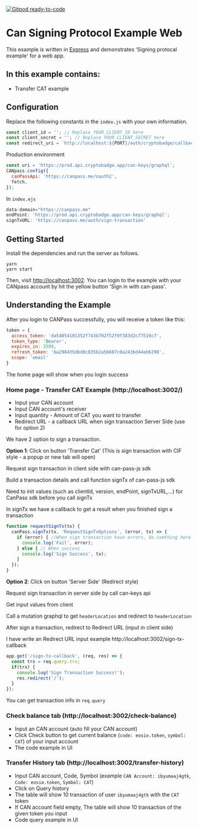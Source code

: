 [![Gitpod ready-to-code](https://img.shields.io/badge/Gitpod-ready--to--code-blue?logo=gitpod)](https://gitpod.io/#https://github.com/canfoundation/can-signing-protocol-example-web)

# Can Signing Protocol Example Web

This example is written in [Express](https://expressjs.com/) and demonstrates 'Signing protocal example' for a web app.

## In this example contains:
- Transfer CAT example

## Configuration

Replace the following constants in the `index.js` with your own information. 

```javascript
const client_id = ''; // Replace YOUR_CLIENT_ID here
const client_secret = ''; // Replace YOUR_CLIENT_SECRET here
const redirect_uri = `http://localhost:${PORT}/auth/cryptobadge/callback`; // Need to config redirect_uri in your application when login success
```

Production environment

```javascript
const uri = 'https://prod.api.cryptobadge.app/can-keys/graphql';
CANpass.config({
  canPassApi: 'https://canpass.me/oauth2',
  fetch,
});
```
 In `index.ejs` 

```javascript
data-domain="https://canpass.me"
endPoint: 'https://prod.api.cryptobadge.app/can-keys/graphql';
signTxURL: 'https://canpass.me/auth/sign-transaction'
```
## Getting Started

Install the dependencies and run the server as follows.

```
yarn
yarn start
```

Then, visit [http://localhost:3002](http://localhost:3002). You can login to the example with your CANpass account by hit the yellow button 'Sign in with can-pass'.


## Understanding the Example

After you login to CANPass successfully, you will receive a token like this:
```javascript
token = {
  access_token: 'da54054101352f743b792f52f0f383d2c77519c7',
  token_type: 'Bearer',
  expires_in: 3599,
  refresh_token: 'ba298435dbd0c835b2a56607c0a243bd44ab6298',
  scope: 'email'
}
```
The home page will show when you login success

### Home page - Transfer CAT Example (http://localhost:3002/)

- Input your CAN account
- Input CAN account's receiver
- Input quantity - Amount of CAT you want to transfer
- Redirect URL - a callback URL when sign transaction Server Side (use for option 2)

We have 2 option to sign a transaction.

**Option 1**: Click on button 'Transfer Cat' (This is sign transaction with CIF style - a popup or new tab will open)

Request sign transaction in client side with can-pass-js sdk

Build a transaction details and call function signTx of can-pass-js sdk

Need to init values (such as clientId, version, endPoint, signTxURL,...) for CanPass sdk before you call signTx

In signTx we have a callback to get a result when you finished sign a transaction

```javascript
function requestSignTx(tx) {
  canPass.signTx(tx, 'RequestSignTxOptions', (error, tx) => {
    if (error) { //When sign transaction have errors, do somthing here
      console.log('Fail', error);
    } else { // When success
      console.log('Sign Success', tx);
    }
  });
}
```
**Option 2**: Click on button 'Server Side' (Redirect style)

Request sign transaction in server side by call can-keys api

Get input values from client

Call a mutation graphql to get ```headerLocation``` and redirect to ```headerLocation```

After sign a transaction, redirect to Redirect URL (input in client side)

I have write an Redirect URL input example http://localhost:3002/sign-tx-callback

```javascript
app.get('/sign-tx-callback', (req, res) => {
  const trx = req.query.trx;
  if(trx) {
    console.log('Sign Transaction Success!');
    res.redirect('/');
  }
});
```
You can get transaction info in ```req.query```

### Check balance tab (http://localhost:3002/check-balance)

- Input an CAN account (auto fill your CAN account)
- Click Check button to get current balance (`code: eosio.token`, `symbol: CAT`) of your input account
- The code example in UI

### Transfer History tab (http://localhost:3002/transfer-history)

- Input CAN account, Code, Symbol (example `CAN Account: ibyumaaj4gtk`, `Code: eosio.token`, `Symbol: CAT`)
- Click on Query history
- The table will show 10 transaction of user `ibyumaaj4gtk` with the `CAT` token
- If CAN account field empty, The table will show 10 transaction of the given token you input
- Code query example in UI



